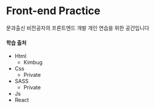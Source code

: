 # Front-end Practice

문과출신 비전공자의 프론트엔드 개발 개인 연습을 위한 공간입니다

#### 학습 출처

- Html
  - Kimbug
- Css
  - Private
- SASS
  + Private
- Js
- React
